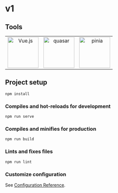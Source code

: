 # v1

## Tools
<table>
  <tr>
    <td align="center">
      <a href="#"><img src="https://upload.wikimedia.org/wikipedia/commons/thumb/9/95/Vue.js_Logo_2.svg/1184px-Vue.js_Logo_2.svg.png" width="100px;" alt="Vue.js"/></a>
    </td>
    <td align="center">
      <a href="#"><img src="https://upload.wikimedia.org/wikipedia/en/2/29/Quasar_Logo.png" width="100px;" alt="quasar"/></a>
    </td>
    <td align="center">
      <a href="#"><img src="https://pinia.vuejs.org/logo.svg" width="100px;" alt="pinia"/></a>
    </td>
  </tr>
</table>


## Project setup
```
npm install
```

### Compiles and hot-reloads for development
```
npm run serve
```

### Compiles and minifies for production
```
npm run build
```

### Lints and fixes files
```
npm run lint
```

### Customize configuration
See [Configuration Reference](https://cli.vuejs.org/config/).
